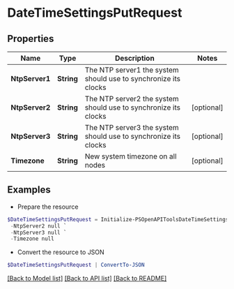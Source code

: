 # DateTimeSettingsPutRequest
## Properties

Name | Type | Description | Notes
------------ | ------------- | ------------- | -------------
**NtpServer1** | **String** | The NTP server1 the system should use to synchronize its clocks | 
**NtpServer2** | **String** | The NTP server2 the system should use to synchronize its clocks | [optional] 
**NtpServer3** | **String** | The NTP server3 the system should use to synchronize its clocks | [optional] 
**Timezone** | **String** | New system timezone on all nodes | [optional] 

## Examples

- Prepare the resource
```powershell
$DateTimeSettingsPutRequest = Initialize-PSOpenAPIToolsDateTimeSettingsPutRequest  -NtpServer1 null `
 -NtpServer2 null `
 -NtpServer3 null `
 -Timezone null
```

- Convert the resource to JSON
```powershell
$DateTimeSettingsPutRequest | ConvertTo-JSON
```

[[Back to Model list]](../README.md#documentation-for-models) [[Back to API list]](../README.md#documentation-for-api-endpoints) [[Back to README]](../README.md)

